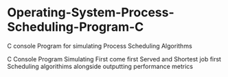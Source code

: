 # Operating-System-Process-Scheduling-Program-C
C console Program for simulating Process Scheduling Algorithms 

C Console Program Simulating First come first Served and Shortest job first Scheduling algorithims alongside outputting performance metrics
